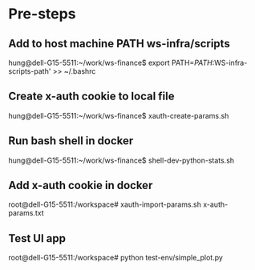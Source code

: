 # Pre-steps
## Add to host machine PATH ws-infra/scripts
hung@dell-G15-5511:~/work/ws-finance$ export PATH=$PATH:$WS-infra-scripts-path' >> ~/.bashrc

## Create x-auth cookie to local file
hung@dell-G15-5511:~/work/ws-finance$ xauth-create-params.sh

## Run bash shell in docker
hung@dell-G15-5511:~/work/ws-finance$ shell-dev-python-stats.sh

## Add x-auth cookie in docker
root@dell-G15-5511:/workspace# xauth-import-params.sh x-auth-params.txt

## Test UI app
root@dell-G15-5511:/workspace# python test-env/simple_plot.py
